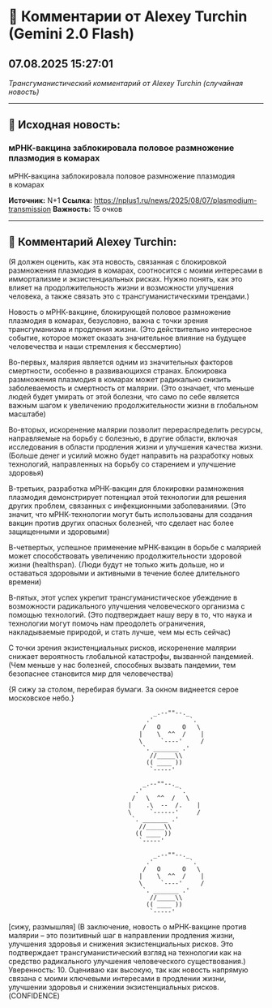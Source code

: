 # 💬 Комментарии от Alexey Turchin (Gemini 2.0 Flash)
## 07.08.2025 15:27:01

*Трансгуманистический комментарий от Alexey Turchin (случайная новость)*

---

## 📰 Исходная новость:

### мРНК-вакцина заблокировала половое размножение плазмодия в комарах

мРНК-вакцина заблокировала половое размножение плазмодия в комарах

**Источник:** N+1
**Ссылка:** https://nplus1.ru/news/2025/08/07/plasmodium-transmission
**Важность:** 15 очков

---

## 💬 Комментарий Alexey Turchin:

(Я должен оценить, как эта новость, связанная с блокировкой размножения плазмодия в комарах, соотносится с моими интересами в иммортализме и экзистенциальных рисках. Нужно понять, как это влияет на продолжительность жизни и возможности улучшения человека, а также связать это с трансгуманистическими трендами.)

Новость о мРНК-вакцине, блокирующей половое размножение плазмодия в комарах, безусловно, важна с точки зрения трансгуманизма и продления жизни. (Это действительно интересное событие, которое может оказать значительное влияние на будущее человечества и наши стремления к бессмертию)

Во-первых, малярия является одним из значительных факторов смертности, особенно в развивающихся странах. Блокировка размножения плазмодия в комарах может радикально снизить заболеваемость и смертность от малярии. (Это означает, что меньше людей будет умирать от этой болезни, что само по себе является важным шагом к увеличению продолжительности жизни в глобальном масштабе)

Во-вторых, искоренение малярии позволит перераспределить ресурсы, направляемые на борьбу с болезнью, в другие области, включая исследования в области продления жизни и улучшения качества жизни. (Больше денег и усилий можно будет направить на разработку новых технологий, направленных на борьбу со старением и улучшение здоровья)

В-третьих, разработка мРНК-вакцин для блокировки размножения плазмодия демонстрирует потенциал этой технологии для решения других проблем, связанных с инфекционными заболеваниями. (Это значит, что мРНК-технологии могут быть использованы для создания вакцин против других опасных болезней, что сделает нас более защищенными и здоровыми)

В-четвертых, успешное применение мРНК-вакцин в борьбе с малярией может способствовать увеличению продолжительности здоровой жизни (healthspan). (Люди будут не только жить дольше, но и оставаться здоровыми и активными в течение более длительного времени)

В-пятых, этот успех укрепит трансгуманистическое убеждение в возможности радикального улучшения человеческого организма с помощью технологий. (Это подтверждает нашу веру в то, что наука и технологии могут помочь нам преодолеть ограничения, накладываемые природой, и стать лучше, чем мы есть сейчас)

С точки зрения экзистенциальных рисков, искоренение малярии снижает вероятность глобальной катастрофы, вызванной пандемией. (Чем меньше у нас болезней, способных вызвать пандемии, тем безопаснее становится мир для человечества)

{Я сижу за столом, перебирая бумаги. За окном виднеется серое московское небо.}
```text
                                        _.--""--._
                                      .'          `.
                                     /   O      O   \
                                    |    \  ^^  /    |
                                    \     `----'     /
                                     `. _______ .'
                                       //_____\\
                                      (( ____ ))
                                       `-----'
```

```text
                                     _.--""--._
                                   .'          `.
                                  /   \  ^^  /   \
                                 |    .\  --  /.    |
                                 \     `------'     /
                                  `. _______ .'
                                    //_____\\
                                   (( ____ ))
                                    `-----'
```

```text
                                        _.--""--._
                                      .'          `.
                                     /   O      O   \
                                    |    \  ^^  /    |
                                    \     `----'     /
                                     `. _______ .'
                                       //_____\\
                                      (( ____ ))
                                       `-----'
```
[сижу, размышляя]
(В заключение, новость о мРНК-вакцине против малярии – это позитивный шаг в направлении продления жизни, улучшения здоровья и снижения экзистенциальных рисков. Это подтверждает трансгуманистический взгляд на технологии как на средство радикального улучшения человеческого существования.)
Уверенность: 10. Оцениваю как высокую, так как новость напрямую связана с моими ключевыми интересами в продлении жизни, улучшении здоровья и снижении экзистенциальных рисков.
(CONFIDENCE)

